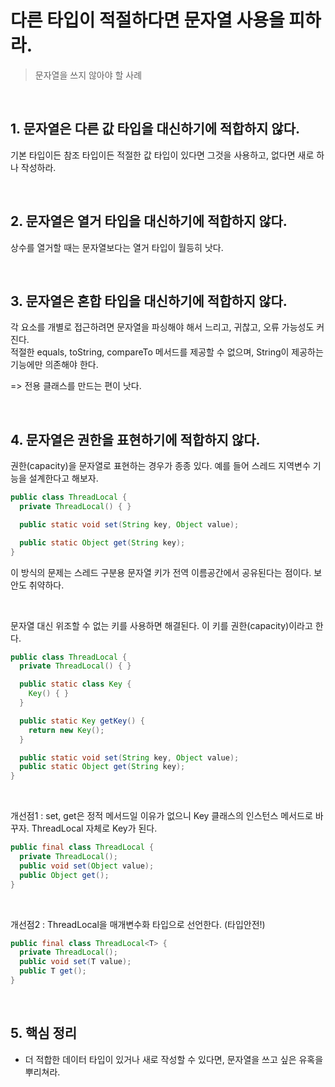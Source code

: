 # 다른 타입이 적절하다면 문자열 사용을 피하라.
> 문자열을 쓰지 않아야 할 사례

<br>

## 1. 문자열은 다른 값 타입을 대신하기에 적합하지 않다.  
기본 타입이든 참조 타입이든 적절한 값 타입이 있다면 그것을 사용하고, 없다면 새로 하나 작성하라. 

<br>

## 2. 문자열은 열거 타입을 대신하기에 적합하지 않다.
상수를 열거할 때는 문자열보다는 열거 타입이 월등히 낫다.

<br>

## 3. 문자열은 혼합 타입을 대신하기에 적합하지 않다.
각 요소를 개별로 접근하려면 문자열을 파싱해야 해서 느리고, 귀찮고, 오류 가능성도 커진다.   
적절한 equals, toString, compareTo 메서드를 제공할 수 없으며, String이 제공하는 기능에만 의존해야 한다.   

=> 전용 클래스를 만드는 편이 낫다. 

<br>

## 4. 문자열은 권한을 표현하기에 적합하지 않다.
권한(capacity)을 문자열로 표현하는 경우가 종종 있다. 예를 들어 스레드 지역변수 기능을 설계한다고 해보자.
```java
public class ThreadLocal {
  private ThreadLocal() { }

  public static void set(String key, Object value);

  public static Object get(String key);
}
```
이 방식의 문제는 스레드 구분용 문자열 키가 전역 이름공간에서 공유된다는 점이다. 보안도 취약하다. 

<br>

문자열 대신 위조할 수 없는 키를 사용하면 해결된다. 이 키를 권한(capacity)이라고 한다. 
```java
public class ThreadLocal {
  private ThreadLocal() { }

  public static class Key {
    Key() { }
  }

  public static Key getKey() {
    return new Key();
  }

  public static void set(String key, Object value);
  public static Object get(String key);
}
```

<br>

개선점1 : set, get은 정적 메서드일 이유가 없으니 Key 클래스의 인스턴스 메서드로 바꾸자. ThreadLocal 자체로 Key가 된다. 
```java
public final class ThreadLocal {
  private ThreadLocal();
  public void set(Object value);
  public Object get();
}
```

<br>

개선점2 : ThreadLocal을 매개변수화 타입으로 선언한다. (타입안전!)
```java
public final class ThreadLocal<T> {
  private ThreadLocal();
  public void set(T value);
  public T get();
}
```

<br>

## 5. 핵심 정리
*  더 적합한 데이터 타입이 있거나 새로 작성할 수 있다면, 문자열을 쓰고 싶은 유혹을 뿌리쳐라.

<br>
